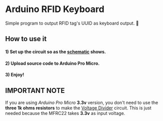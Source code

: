 # Arduino RFID Keyboard
Simple program to output RFID tag's UUID as keyboard output. :crystal_ball:

## How to use it

#### 1) Set up the circuit so as the [schematic](https://github.com/brunnotelma/arduino-rfid-keyboard/blob/master/schematic.png) shows.
#### 2) Upload source code to Arduino Pro Micro.
#### 3) Enjoy!

## IMPORTANT NOTE
If you are using _Arduino Pro Micro_ **3.3v** version, you don't need to use
the **three 1k ohms resistors** to make the [Voltage Divider](https://github.com/brunnotelma/arduino-rfid-keyboard/blob/master/voltage_divider_circuit.png) circuit. 
This is just needed because the MFRC22 takes **3.3v** as input voltage.